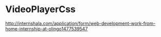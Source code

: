 # VideoPlayerCss
http://internshala.com/application/form/web-development-work-from-home-internship-at-olingo1477539547
